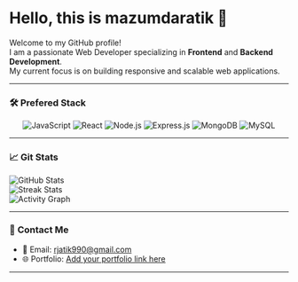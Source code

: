 # Hello, this is mazumdaratik 👋

Welcome to my GitHub profile!  
I am a passionate Web Developer specializing in **Frontend** and **Backend Development**.  
My current focus is on building responsive and scalable web applications.

---

### 🛠️ **Prefered Stack**
<p align="center">
  <img src="https://img.shields.io/badge/JavaScript-F7DF1E?style=flat-square&logo=javascript&logoColor=black" alt="JavaScript">
  <img src="https://img.shields.io/badge/React-61DAFB?style=flat-square&logo=react&logoColor=black" alt="React">
  <img src="https://img.shields.io/badge/Node.js-339933?style=flat-square&logo=nodedotjs&logoColor=white" alt="Node.js">
  <img src="https://img.shields.io/badge/Express.js-000000?style=flat-square&logo=express&logoColor=white" alt="Express.js">
  <img src="https://img.shields.io/badge/MongoDB-4EA94B?style=flat-square&logo=mongodb&logoColor=white" alt="MongoDB">
  <img src="https://img.shields.io/badge/MySQL-4479A1?style=flat-square&logo=mysql&logoColor=white" alt="MySQL">
</p>

---

### 📈 **Git Stats**

![GitHub Stats](https://github-readme-stats.vercel.app/api?username=mazumdaratik&show_icons=true&theme=radical)  
![Streak Stats](https://github-readme-streak-stats.herokuapp.com/?user=mazumdaratik&theme=radical)  
![Activity Graph](https://github-readme-activity-graph.cyclic.app/graph?username=mazumdaratik&theme=react-dark)

---

### 📧 **Contact Me**
- 📩 Email: [rjatik990@gmail.com](mailto:rjatik990@gmail.com)
- 🌐 Portfolio: [Add your portfolio link here](#)

---
